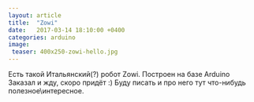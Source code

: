 ```yaml
---
layout: article
title:  "Zowi"
date:   2017-03-14 18:10:00 +0400
categories: arduino
image:
 teaser: 400x250-zowi-hello.jpg
---
```


Есть такой Итальянский(?) робот Zowi.
Построен на базе Arduino
Заказал и жду, скоро придёт :)
Буду писать и про него тут что-нибудь полезное\интересное.

[Geekbrains]: https://geekbrains.ru/go/vwNS_h
[Geekbrains-Git]:   https://geekbrains.ru/courses/66